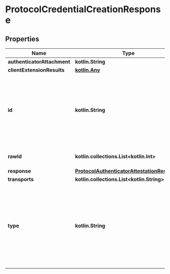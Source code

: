 
# ProtocolCredentialCreationResponse

## Properties
Name | Type | Description | Notes
------------ | ------------- | ------------- | -------------
**authenticatorAttachment** | **kotlin.String** |  |  [optional]
**clientExtensionResults** | [**kotlin.Any**](.md) |  |  [optional]
**id** | **kotlin.String** | ID is The credential’s identifier. The requirements for the identifier are distinct for each type of credential. It might represent a username for username/password tuples, for example. |  [optional]
**rawId** | **kotlin.collections.List&lt;kotlin.Int&gt;** | CredentialID The ID of a credential to allow/disallow. |  [optional]
**response** | [**ProtocolAuthenticatorAttestationResponse**](ProtocolAuthenticatorAttestationResponse.md) |  |  [optional]
**transports** | **kotlin.collections.List&lt;kotlin.String&gt;** |  |  [optional]
**type** | **kotlin.String** | Type is the value of the object’s interface object&#39;s [[type]] slot, which specifies the credential type represented by this object. This should be type \&quot;public-key\&quot; for Webauthn credentials. |  [optional]



